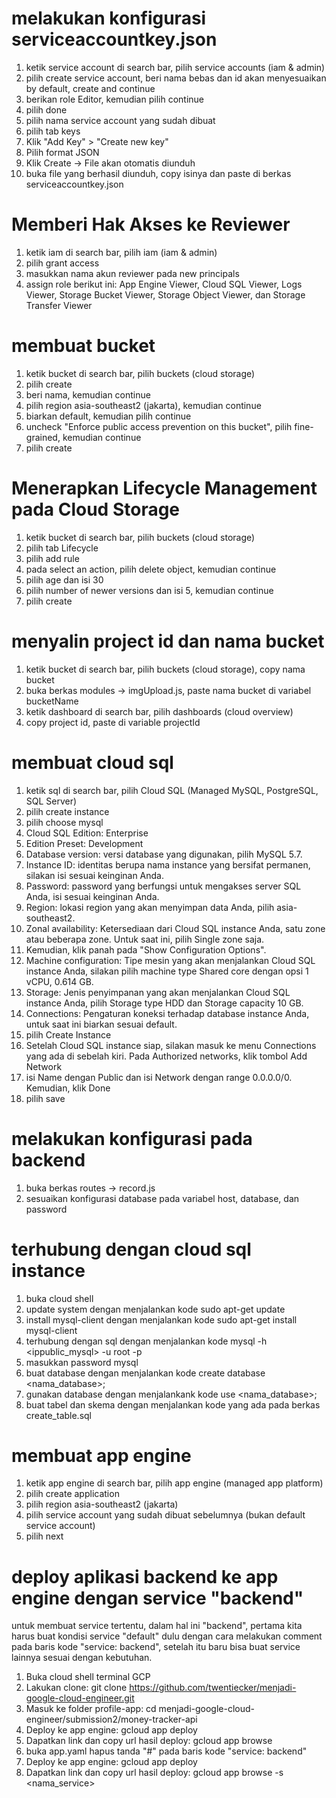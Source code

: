 # melakukan konfigurasi serviceaccountkey.json

1. ketik service account di search bar, pilih service accounts (iam & admin)
2. pilih create service account, beri nama bebas dan id akan menyesuaikan by default, create and continue
3. berikan role Editor, kemudian pilih continue
4. pilih done
5. pilih nama service account yang sudah dibuat
6. pilih tab keys
7. Klik "Add Key" > "Create new key"
8. Pilih format JSON
9. Klik Create → File akan otomatis diunduh
10. buka file yang berhasil diunduh, copy isinya dan paste di berkas serviceaccountkey.json

# Memberi Hak Akses ke Reviewer

1. ketik iam di search bar, pilih iam (iam & admin)
2. pilih grant access
3. masukkan nama akun reviewer pada new principals
4. assign role berikut ini: App Engine Viewer, Cloud SQL Viewer, Logs Viewer, Storage Bucket Viewer, Storage Object Viewer, dan Storage Transfer Viewer

# membuat bucket

1. ketik bucket di search bar, pilih buckets (cloud storage)
2. pilih create
3. beri nama, kemudian continue
4. pilih region asia-southeast2 (jakarta), kemudian continue
5. biarkan default, kemudian pilih continue
6. uncheck "Enforce public access prevention on this bucket", pilih fine-grained, kemudian continue
7. pilih create

# Menerapkan Lifecycle Management pada Cloud Storage

1. ketik bucket di search bar, pilih buckets (cloud storage)
2. pilih tab Lifecycle
3. pilih add rule
4. pada select an action, pilih delete object, kemudian continue
5. pilih age dan isi 30
6. pilih number of newer versions dan isi 5, kemudian continue
7. pilih create

# menyalin project id dan nama bucket

1. ketik bucket di search bar, pilih buckets (cloud storage), copy nama bucket
2. buka berkas modules -> imgUpload.js, paste nama bucket di variabel bucketName
3. ketik dashboard di search bar, pilih dashboards (cloud overview)
4. copy project id, paste di variable projectId

# membuat cloud sql

1. ketik sql di search bar, pilih Cloud SQL (Managed MySQL, PostgreSQL, SQL Server)
2. pilih create instance
3. pilih choose mysql
4. Cloud SQL Edition: Enterprise
5. Edition Preset: Development
6. Database version: versi database yang digunakan, pilih MySQL 5.7.
7. Instance ID: identitas berupa nama instance yang bersifat permanen, silakan isi sesuai keinginan Anda.
8. Password: password yang berfungsi untuk mengakses server SQL Anda, isi sesuai keinginan Anda.
9. Region: lokasi region yang akan menyimpan data Anda, pilih asia-southeast2.
10. Zonal availability: Ketersediaan dari Cloud SQL instance Anda, satu zone atau beberapa zone. Untuk saat ini, pilih Single zone saja.
11. Kemudian, klik panah pada "Show Configuration Options".
12. Machine configuration: Tipe mesin yang akan menjalankan Cloud SQL instance Anda, silakan pilih machine type Shared core dengan opsi 1 vCPU, 0.614 GB.
13. Storage: Jenis penyimpanan yang akan menjalankan Cloud SQL instance Anda, pilih Storage type HDD dan Storage capacity 10 GB.
14. Connections: Pengaturan koneksi terhadap database instance Anda, untuk saat ini biarkan sesuai default.
15. pilih Create Instance
16. Setelah Cloud SQL instance siap, silakan masuk ke menu Connections yang ada di sebelah kiri. Pada Authorized networks, klik tombol Add Network
17. isi Name dengan Public dan isi Network dengan range 0.0.0.0/0. Kemudian, klik Done
18. pilih save

# melakukan konfigurasi pada backend

1. buka berkas routes -> record.js
2. sesuaikan konfigurasi database pada variabel host, database, dan password

# terhubung dengan cloud sql instance

1. buka cloud shell
2. update system dengan menjalankan kode sudo apt-get update
3. install mysql-client dengan menjalankan kode sudo apt-get install mysql-client
4. terhubung dengan sql dengan menjalankan kode mysql -h <ippublic_mysql> -u root -p
5. masukkan password mysql
6. buat database dengan menjalankan kode create database <nama_database>;
7. gunakan database dengan menjalankank kode use <nama_database>;
8. buat tabel dan skema dengan menjalankan kode yang ada pada berkas create_table.sql

# membuat app engine

1. ketik app engine di search bar, pilih app engine (managed app platform)
2. pilih create application
3. pilih region asia-southeast2 (jakarta)
4. pilih service account yang sudah dibuat sebelumnya (bukan default service account)
5. pilih next

# deploy aplikasi backend ke app engine dengan service "backend"

untuk membuat service tertentu, dalam hal ini "backend", pertama kita harus buat kondisi service "default" dulu dengan cara melakukan comment pada baris kode "service: backend", setelah itu baru bisa buat service lainnya sesuai dengan kebutuhan.

1. Buka cloud shell terminal GCP
2. Lakukan clone: git clone https://github.com/twentiecker/menjadi-google-cloud-engineer.git
3. Masuk ke folder profile-app: cd menjadi-google-cloud-engineer/submission2/money-tracker-api
4. Deploy ke app engine: gcloud app deploy
5. Dapatkan link dan copy url hasil deploy: gcloud app browse
6. buka app.yaml hapus tanda "#" pada baris kode "service: backend"
7. Deploy ke app engine: gcloud app deploy
8. Dapatkan link dan copy url hasil deploy: gcloud app browse -s <nama_service>
